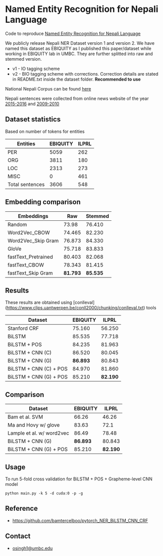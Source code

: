 # Named Entity Recognition for Nepali Language

Code to reproduce [Named Entity Recognition for Nepali Language](https://arxiv.org/abs/1908.05828)

We publicly release Nepali NER Dataset version 1 and version 2. We have named this dataset as EBIQUITY as I published this paper/dataset while working in EBIQUITY lab in UMBC. They are further splitted into raw and stemmed version.

* v1 - IO tagging scheme
* v2 - BIO tagging scheme with corrections. Correction details are stated in README.txt inside the dataset folder. **Recommended to use**

National Nepali Corpus can be found [here](https://www.sketchengine.eu/nepali-national-corpus/)

Nepali sentences were collected from online news website of the year [2015-2016](https://github.com/sndsabin/Nepali-News-Classifier) and [2009-2010](https://pdfs.semanticscholar.org/c8c4/d371c9b8a759b3927de6c2b0f1fa98f4501c.pdf)

## Dataset statistics

Based on number of tokens for entities

| Entities        | EBIQUITY | ILPRL |
|-----------------|------|-------|
| PER             | 5059 | 262   |
| ORG             | 3811 | 180   |
| LOC             | 2313 | 273   |
| MISC            | 0    | 461   |
| Total sentences | 3606 | 548   |

## Embedding comparison
| Embeddings          | Raw       | Stemmed |
|---------------------|-----------|---------|
| Random              | 73.98     | 76.410  |
| Word2Vec_CBOW       | 74.465    | 82.230  |
| Word2Vec_Skip Gram  | 76.873    | 84.330  |
| GloVe               | 75.718    | 83.833  |
| fastText_Pretrained | 80.403    | 82.068  |
| fastText_CBOW       | 78.343    | 81.415  |
| fastText_Skip Gram  | **81.793**    | **85.535**  |

## Results

These results are obtained using [conlleval] (https://www.clips.uantwerpen.be/conll2000/chunking/conlleval.txt) tools

| Dataset                | EBIQUITY | ILPRL  |
|------------------------|----------|--------|
| Stanford CRF           | 75.160   | 56.250 |
| BiLSTM                 | 85.535   | 77.718 |
| BiLSTM + POS           | 84.235   | 81.963 |
| BiLSTM + CNN (C)       | 86.520   | 80.045 |
| BiLSTM + CNN (G)       | **86.893**   | 80.843 |
| BiLSTM + CNN (C) + POS | 84.970   | 81.860 |
| BiLSTM + CNN (G) + POS | 85.210   | **82.190** |

## Comparison

| Dataset                   | EBIQUITY | ILPRL  |
|---------------------------|----------|--------|
| Bam et al. SVM            | 66.26    | 46.26  |
| Ma and Hovy w/ glove      | 83.63    | 72.1   |
| Lample et al. w/ word2vec | 86.49    | 78.48  |
| BiLSTM + CNN (G)          | **86.893**   | 80.843 |
| BiLSTM + CNN (G) + POS    | 85.210   | **82.190** |

## Usage

To run 5-fold cross validation for BiLSTM + POS + Grapheme-level CNN model

    python main.py -k 5 -d cuda:0 -p -g


## Reference
- https://github.com/bamtercelboo/pytorch_NER_BiLSTM_CNN_CRF


## Contact
- osingh1@umbc.edu


